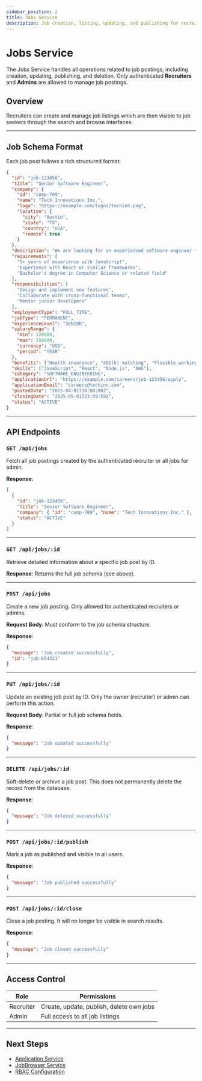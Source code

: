 ```yaml
---
sidebar_position: 2
title: Jobs Service
description: Job creation, listing, updating, and publishing for recruiters and admin users.
---
```


# Jobs Service

The Jobs Service handles all operations related to job postings, including creation, updating, publishing, and deletion. Only authenticated **Recruiters** and **Admins** are allowed to manage job postings.

## Overview

Recruiters can create and manage job listings which are then visible to job seekers through the search and browse interfaces.

---

## Job Schema Format

Each job post follows a rich structured format:

```json
{
  "id": "job-123456",
  "title": "Senior Software Engineer",
  "company": {
    "id": "comp-789",
    "name": "Tech Innovations Inc.",
    "logo": "https://example.com/logos/techinn.png",
    "location": {
      "city": "Austin",
      "state": "TX",
      "country": "USA",
      "remote": true
    }
  },
  "description": "We are looking for an experienced software engineer to join our team...",
  "requirements": [
    "5+ years of experience with JavaScript",
    "Experience with React or similar frameworks",
    "Bachelor's degree in Computer Science or related field"
  ],
  "responsibilities": [
    "Design and implement new features",
    "Collaborate with cross-functional teams",
    "Mentor junior developers"
  ],
  "employmentType": "FULL_TIME",
  "jobType": "PERMANENT",
  "experienceLevel": "SENIOR",
  "salaryRange": {
    "min": 120000,
    "max": 150000,
    "currency": "USD",
    "period": "YEAR"
  },
  "benefits": ["Health insurance", "401(k) matching", "Flexible working hours"],
  "skills": ["JavaScript", "React", "Node.js", "AWS"],
  "category": "SOFTWARE_ENGINEERING",
  "applicationUrl": "https://example.com/careers/job-123456/apply",
  "applicationEmail": "careers@techinn.com",
  "postedDate": "2025-04-01T10:00:00Z",
  "closingDate": "2025-05-01T23:59:59Z",
  "status": "ACTIVE"
}
```

---

## API Endpoints

### `GET /api/jobs`

Fetch all job postings created by the authenticated recruiter or all jobs for admin.

**Response**:

```json
[
  {
    "id": "job-123456",
    "title": "Senior Software Engineer",
    "company": { "id": "comp-789", "name": "Tech Innovations Inc." },
    "status": "ACTIVE"
  }
]
```

---

### `GET /api/jobs/:id`

Retrieve detailed information about a specific job post by ID.

**Response**: Returns the full job schema (see above).

---

### `POST /api/jobs`

Create a new job posting. Only allowed for authenticated recruiters or admins.

**Request Body**: Must conform to the job schema structure.

**Response**:

```json
{
  "message": "Job created successfully",
  "id": "job-654321"
}
```

---

### `PUT /api/jobs/:id`

Update an existing job post by ID. Only the owner (recruiter) or admin can perform this action.

**Request Body**: Partial or full job schema fields.

**Response**:

```json
{
  "message": "Job updated successfully"
}
```

---

### `DELETE /api/jobs/:id`

Soft-delete or archive a job post. This does not permanently delete the record from the database.

**Response**:

```json
{
  "message": "Job deleted successfully"
}
```

---

### `POST /api/jobs/:id/publish`

Mark a job as published and visible to all users.

**Response**:

```json
{
  "message": "Job published successfully"
}
```

---

### `POST /api/jobs/:id/close`

Close a job posting. It will no longer be visible in search results.

**Response**:

```json
{
  "message": "Job closed successfully"
}
```

---

## Access Control

| Role      | Permissions                              |
| --------- | ---------------------------------------- |
| Recruiter | Create, update, publish, delete own jobs |
| Admin     | Full access to all job listings          |

---

## Next Steps

- [Application Service](./applications.md)
- [JobBrowser Service](./search.md)
- [RBAC Configuration](./rbac.md)
